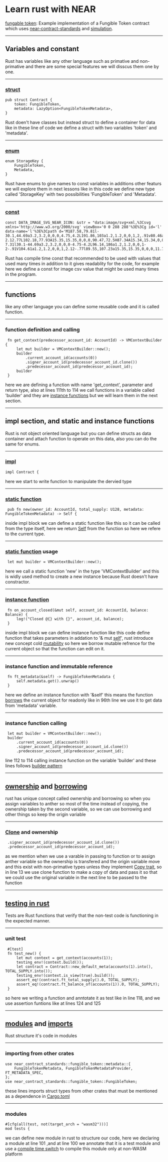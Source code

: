 <style>
    .present p {
        text-align: left;

    }
</style>

# Learn rust with NEAR

[fungable token](https://github.com/near/near-sdk-rs/tree/master/examples/fungible-token): Example implementation of a Fungible Token contract which uses [near-contract-standards](https://github.com/near/near-sdk-rs/tree/master/near-contract-standards) and [simulation](https://github.com/near/near-sdk-rs/tree/master/near-sdk-sim).

---

## Variables and constant

Rust has variables like any other language such as primative and non-primative and there are some special features we will disscus them one by one.

----

### [struct](https://doc.rust-lang.org/book/ch05-01-defining-structs.html)

```rs=32
pub struct Contract {
    token: FungibleToken,
    metadata: LazyOption<FungibleTokenMetadata>,
}
```

Rust doen't have classes but instead struct to define a container for data like in these line of code we define a struct with two variables 'token' and 'metadata'.

----

### [enum](https://doc.rust-lang.org/book/ch06-01-defining-an-enum.html)

```rs=40
enum StorageKey {
    FungibleToken,
    Metadata,
}
```

Rust have enums to give names to const variables in additions other featurs we will explore them in next lessons like in this code we define new type called 'StorageKey' with two possibilities 'FungibleToken' and 'Metadata'.

----

### [const](https://doc.rust-lang.org/std/keyword.const.html)

```rs=37
const DATA_IMAGE_SVG_NEAR_ICON: &str = "data:image/svg+xml,%3Csvg xmlns='http://www.w3.org/2000/svg' viewBox='0 0 288 288'%3E%3Cg id='l' data-name='l'%3E%3Cpath d='M187.58,79.81l-30.1,44.69a3.2,3.2,0,0,0,4.75,4.2L191.86,103a1.2,1.2,0,0,1,2,.91v80.46a1.2,1.2,0,0,1-2.12.77L102.18,77.93A15.35,15.35,0,0,0,90.47,72.5H87.34A15.34,15.34,0,0,0,72,87.84V201.16A15.34,15.34,0,0,0,87.34,216.5h0a15.35,15.35,0,0,0,13.08-7.31l30.1-44.69a3.2,3.2,0,0,0-4.75-4.2L96.14,186a1.2,1.2,0,0,1-2-.91V104.61a1.2,1.2,0,0,1,2.12-.77l89.55,107.23a15.35,15.35,0,0,0,11.71,5.43h3.13A15.34,15.34,0,0,0,216,201.16V87.84A15.34,15.34,0,0,0,200.66,72.5h0A15.35,15.35,0,0,0,187.58,79.81Z'/%3E%3C/g%3E%3C/svg%3E";
```

Rust has compile time const that recommended to be used with values that used many times in addition to it gives readablity for the code, for example here we define a const for image csv value that might be used many times in the program.

---

## functions

like any other language you can define some reusable code and it is called function.

----

### function definition and calling

```rs=109
 fn get_context(predecessor_account_id: AccountId) -> VMContextBuilder {
     let mut builder = VMContextBuilder::new();
     builder
         .current_account_id(accounts(0))
         .signer_account_id(predecessor_account_id.clone())
         .predecessor_account_id(predecessor_account_id);
     builder
 }
```

here we are defining a function with name 'get_context', parameter and return type, also at lines 111th to 114 we call functions in a variable called 'builder' and they are [instance functions](https://turreta.com/2019/10/14/static-and-instance-methods-in-struct/) but we will learn them in the next section.

---

## impl section, and static and instance functions

Rust is not object oriented language but you can define structs as data container and attach function to operate on this data, also you can do the same for enums.

----

### [impl](https://doc.rust-lang.org/std/keyword.impl.html)

```rs=46
impl Contract {
```

here we start to write function to manipulate the dervied type

----

### [static function](https://turreta.com/2019/10/14/static-and-instance-methods-in-struct/)

```rs=69
 pub fn new(owner_id: AccountId, total_supply: U128, metadata: FungibleTokenMetadata) -> Self {
```

inside impl block we can define a static function like this so it can be called from the type itself, here we return [Self](https://stackoverflow.com/questions/32304595/whats-the-difference-between-self-and-self) from the function so here we refere to the current type.

----

### [static function](https://turreta.com/2019/10/14/static-and-instance-methods-in-struct/) usage

```rs=110
 let mut builder = VMContextBuilder::new();
```

here we call a static function 'new' in the type 'VMContextBuilder' and this is widly used method to create a new instance because Rust doesn't have constractor.

----

### [instance function](https://turreta.com/2019/10/14/static-and-instance-methods-in-struct/)

```rs=81
 fn on_account_closed(&mut self, account_id: AccountId, balance: Balance) {
     log!("Closed @{} with {}", account_id, balance);
 }
```

inside impl block we can define instance function like this code define function that takes parameters in addation to '& mut [self](https://doc.rust-lang.org/std/keyword.self.html)', rust introduce new concept cold [mutability](https://doc.rust-lang.org/book/ch03-01-variables-and-mutability.html) so here we borrow mutable refrence for the current object so that the function can edit on it.

----

### instance function and immutable reference

```rs=95
 fn ft_metadata(&self) -> FungibleTokenMetadata {
     self.metadata.get().unwrap()
 }
```

here we define an instance function with '&self' this means the function [borrows](https://doc.rust-lang.org/rust-by-example/scope/borrow.html) the current object for readonly like in 96th line we use it to get data from 'metadata' variable.

----

### instance function calling

```rs=110
 let mut builder = VMContextBuilder::new();
 builder
     .current_account_id(accounts(0))
     .signer_account_id(predecessor_account_id.clone())
     .predecessor_account_id(predecessor_account_id);
```

line 112 to 114 calling instance function on the variable 'builder' and these lines follows [builder pattern](https://doc.rust-lang.org/1.0.0/style/ownership/builders.html)

---

## [ownership](https://doc.rust-lang.org/rust-by-example/scope/move.html) and [borrowing](https://doc.rust-lang.org/rust-by-example/scope/borrow.html)

rust has unique concept called ownership and borrowing so when you assign variables to anther so most of the time instead of copying, the ownership taken by the second variable, so we can use borrowing and other things so keep the origin variable

----

### [Clone](https://doc.rust-lang.org/std/clone/trait.Clone.html) and ownership

```rs=113
 .signer_account_id(predecessor_account_id.clone())
 .predecessor_account_id(predecessor_account_id);
```

as we mention when we use a varable in passing to function or to assign anther variable so the ownership is transfered and the origin variable move and this exist with non-primative types unless they implement [Copy trait](https://doc.rust-lang.org/std/marker/trait.Copy.html), so in line 13 we use clone function to make a copy of data and pass it so that we could use the original variable in the next line to be passed to the function

---

## [testing in rust](https://doc.rust-lang.org/book/ch11-01-writing-tests.html)

Tests are Rust functions that verify that the non-test code is functioning in the expected manner.

----

### unit test

```rs=118
 #[test]
 fn test_new() {
     let mut context = get_context(accounts(1));
     testing_env!(context.build());
     let contract = Contract::new_default_meta(accounts(1).into(), TOTAL_SUPPLY.into());
     testing_env!(context.is_view(true).build());
     assert_eq!(contract.ft_total_supply().0, TOTAL_SUPPLY);
     assert_eq!(contract.ft_balance_of(accounts(1)).0, TOTAL_SUPPLY);
 }
```

so here we writing a function and anntotate it as test like in line 118, and we use assertion funtions like at lines 124 and 125

---

## [modules](https://doc.rust-lang.org/rust-by-example/mod.html) and [imports](https://doc.rust-lang.org/reference/items/use-declarations.html)

Rust structure it's code in modules

----

### importing from other crates

```rs=18
use near_contract_standards::fungible_token::metadata::{
    FungibleTokenMetadata, FungibleTokenMetadataProvider, FT_METADATA_SPEC,
};
use near_contract_standards::fungible_token::FungibleToken;
```

these lines imports struct types from other crates that must be mentioned as a dependence in [Cargo.toml](https://doc.rust-lang.org/cargo/reference/manifest.html)

----

### modules

```rs=100
#[cfg(all(test, not(target_arch = "wasm32")))]
mod tests {
```

we can define new module in rust to structure our code, here we declaring a module at line 101 ,and at line 100 we annotate that it is a test module and use a [compile time switch](https://doc.rust-lang.org/reference/conditional-compilation.html) to compile this module only at non-WASM platform

